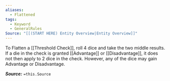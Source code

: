```yaml
---
aliases:
  - Flattened
tags:
  - Keyword
  - GeneralRules
Source: "[[(START HERE) Entity Overview|Entity Overview]]"
---
```

To Flatten a [[Threshold Check]], roll 4 dice and take the two middle results. If a die in the check is granted [[Advantage]] or [[Disadvantage]], it does not then apply to 2 dice in the check. However, any of the dice may gain Advantage or Disadvantage.

***Source:*** `=this.Source`